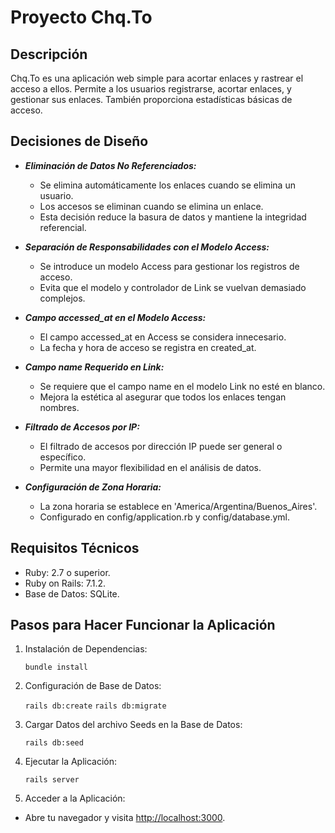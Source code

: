 # Proyecto Chq.To

## Descripción
Chq.To es una aplicación web simple para acortar enlaces y rastrear el acceso a ellos. Permite a los usuarios registrarse, acortar enlaces, y gestionar sus enlaces. También proporciona estadísticas básicas de acceso.

## Decisiones de Diseño
* ___Eliminación de Datos No Referenciados:___
  
  - Se elimina automáticamente los enlaces cuando se elimina un usuario.
  - Los accesos se eliminan cuando se elimina un enlace.
  - Esta decisión reduce la basura de datos y mantiene la integridad referencial.

* ___Separación de Responsabilidades con el Modelo Access:___
  
  - Se introduce un modelo Access para gestionar los registros de acceso.
  - Evita que el modelo y controlador de Link se vuelvan demasiado complejos.

* ___Campo accessed_at en el Modelo Access:___
  
  - El campo accessed_at en Access se considera innecesario.
  - La fecha y hora de acceso se registra en created_at.

* ___Campo name Requerido en Link:___
  
  - Se requiere que el campo name en el modelo Link no esté en blanco.
  - Mejora la estética al asegurar que todos los enlaces tengan nombres.

* ___Filtrado de Accesos por IP:___
  
  - El filtrado de accesos por dirección IP puede ser general o específico.
  - Permite una mayor flexibilidad en el análisis de datos.

* ___Configuración de Zona Horaria:___
  
  - La zona horaria se establece en 'America/Argentina/Buenos_Aires'.
  - Configurado en config/application.rb y config/database.yml.

## Requisitos Técnicos
* Ruby: 2.7 o superior.
* Ruby on Rails: 7.1.2.
* Base de Datos: SQLite.

## Pasos para Hacer Funcionar la Aplicación
1. Instalación de Dependencias:
   
   `bundle install`
2. Configuración de Base de Datos:
   
    `rails db:create`
    `rails db:migrate`
3. Cargar Datos del archivo Seeds en la Base de Datos:
   
   `rails db:seed`
4. Ejecutar la Aplicación:
   
   `rails server`
5. Acceder a la Aplicación:
* Abre tu navegador y visita <http://localhost:3000>.
